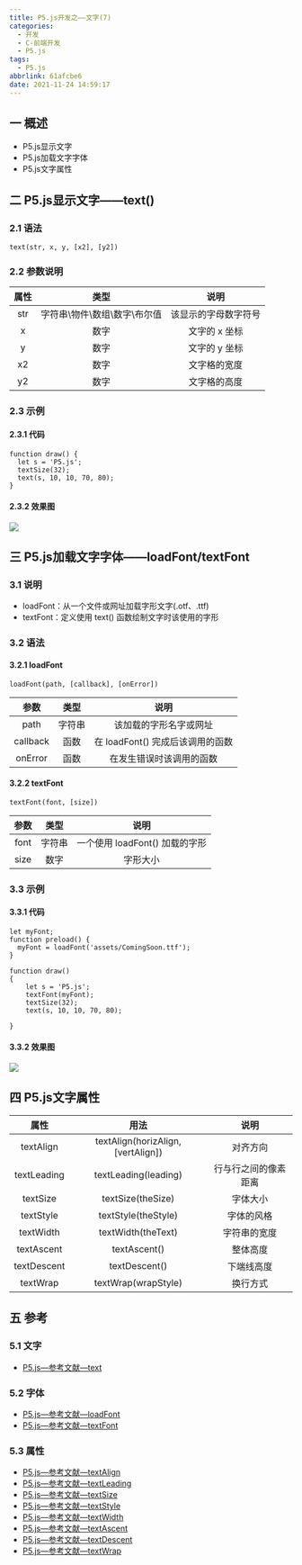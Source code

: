```yaml
---
title: P5.js开发之——文字(7)
categories:
  - 开发
  - C-前端开发
  - P5.js
tags:
  - P5.js
abbrlink: 61afcbe6
date: 2021-11-24 14:59:17
---
```

## 一 概述

* P5.js显示文字
* P5.js加载文字字体
* P5.js文字属性

<!--more-->

## 二 P5.js显示文字——text()

### 2.1 语法

```
text(str, x, y, [x2], [y2])
```

### 2.2 参数说明

| 属性 |             类型             |         说明         |
| :--: | :--------------------------: | :------------------: |
| str  | 字符串\物件\数组\数字\布尔值 | 该显示的字母数字符号 |
|  x   |             数字             |    文字的 x 坐标     |
|  y   |             数字             |    文字的 y 坐标     |
|  x2  |             数字             |     文字格的宽度     |
|  y2  |             数字             |     文字格的高度     |

### 2.3 示例

#### 2.3.1 代码

```
function draw() {
  let s = 'P5.js';
  textSize(32);
  text(s, 10, 10, 70, 80);
}
```

#### 2.3.2 效果图

![][1]

## 三 P5.js加载文字字体——loadFont/textFont

### 3.1 说明

* loadFont：从一个文件或网址加载字形文字(.otf、.ttf)
* textFont：定义使用 text() 函数绘制文字时该使用的字形

### 3.2 语法

#### 3.2.1 loadFont

```
loadFont(path, [callback], [onError])
```

|   参数   |  类型  |               说明               |
| :------: | :----: | :------------------------------: |
|   path   | 字符串 |      该加载的字形名字或网址      |
| callback |  函数  | 在 loadFont() 完成后该调用的函数 |
| onError  |  函数  |     在发生错误时该调用的函数     |

#### 3.2.2 textFont

```
textFont(font, [size])
```

| 参数 |  类型  |              说明              |
| :--: | :----: | :----------------------------: |
| font | 字符串 | 一个使用 loadFont() 加载的字形 |
| size |  数字  |            字形大小            |

### 3.3 示例

#### 3.3.1 代码

```
let myFont;
function preload() {
  myFont = loadFont('assets/ComingSoon.ttf');
}

function draw() 
{
	let s = 'P5.js';
	textFont(myFont);
	textSize(32);
	text(s, 10, 10, 70, 80);

}
```

#### 3.3.2 效果图
![][2]



## 四 P5.js文字属性

|    属性     |                用法                |         说明         |
| :---------: | :--------------------------------: | :------------------: |
|  textAlign  | textAlign(horizAlign, [vertAlign]) |       对齐方向       |
| textLeading |        textLeading(leading)        | 行与行之间的像素距离 |
|  textSize   |         textSize(theSize)          |       字体大小       |
|  textStyle  |        textStyle(theStyle)         |      字体的风格      |
|  textWidth  |         textWidth(theText)         |     字符串的宽度     |
| textAscent  |            textAscent()            |       整体高度       |
| textDescent |           textDescent()            |      下端线高度      |
|  textWrap   |        textWrap(wrapStyle)         |       换行方式       |

## 五 参考
### 5.1 文字
* [P5.js—参考文献—text](https://p5js.org/zh-Hans/reference/#/p5/text)

### 5.2 字体
* [P5.js—参考文献—loadFont](https://p5js.org/zh-Hans/reference/#/p5/loadFont)
* [P5.js—参考文献—textFont](https://p5js.org/zh-Hans/reference/#/p5/textFont)

### 5.3 属性

* [P5.js—参考文献—textAlign](https://p5js.org/zh-Hans/reference/#/p5/textAlign)
* [P5.js—参考文献—textLeading](https://p5js.org/zh-Hans/reference/#/p5/textLeading)
* [P5.js—参考文献—textSize](https://p5js.org/zh-Hans/reference/#/p5/textSize)
* [P5.js—参考文献—textStyle](https://p5js.org/zh-Hans/reference/#/p5/textStyle)
* [P5.js—参考文献—textWidth](https://p5js.org/zh-Hans/reference/#/p5/textWidth)
* [P5.js—参考文献—textAscent](https://p5js.org/zh-Hans/reference/#/p5/textAscent)
* [P5.js—参考文献—textDescent](https://p5js.org/zh-Hans/reference/#/p5/textDescent)
* [P5.js—参考文献—textWrap](https://p5js.org/zh-Hans/reference/#/p5/textWrap)



[1]:https://cdn.staticaly.com/gh/PGzxc/CDN/master/blog-p5js/p5js-text-preview.png
[2]:https://cdn.staticaly.com/gh/PGzxc/CDN/master/blog-p5js/p5-js-text-font-preview.png